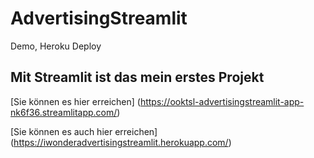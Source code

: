 # AdvertisingStreamlit
Demo, Heroku Deploy

## Mit Streamlit ist das mein erstes Projekt 

[Sie können es hier erreichen] (https://ooktsl-advertisingstreamlit-app-nk6f36.streamlitapp.com/)

[Sie können es auch hier erreichen] (https://iwonderadvertisingstreamlit.herokuapp.com/)

